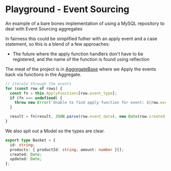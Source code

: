 # Playground - Event Sourcing

An example of a bare bones implementation of using a MySQL repository to deal with Event Sourcing aggregates

In fairness this could be simplified futher with an apply event and a case statement, so this is a blend of a few approaches:

- The future where the apply function handlers don't have to be registered, and the name of the function is found using reflection

The meat of the project is in [AggregateBase](./src/repository/AggregateBase.ts) where we Apply the events back via functions in the Aggregate.

```typescript
// iterate through the events
for (const row of rows) {
  const fn = this.ApplyFunctions[row.event_type];
  if (fn === undefined) {
    throw new Error(`Unable to find apply function for event: ${row.event_type}`);
  }

  result = fn(result, JSON.parse(row.event_data), new Date(row.created_utc));
}
```

We also spit out a Model so the types are clear.

```typescript
export type Basket = {
  id: string;
  products: { productId: string; amount: number }[];
  created: Date;
  updated: Date;
};
```

